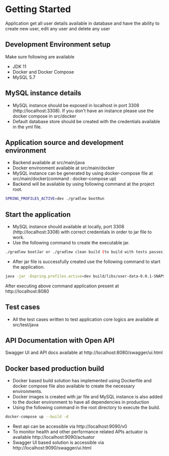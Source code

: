 # Getting Started

Application get all user details available in database and have the ability to create new user, edit any user and
delete any user

## Development Environment setup

Make sure following are available

- JDK 11
- Docker and Docker Compose
- MySQL 5.7


## MySQL instance details

- MySQL instance should be exposed in localhost in port 3308 (http://localhost:3308). If you don't have an instance please use the docker compose
  in src/docker
- Default database store should be created with the credentials available in the yml file.

## Application source and development environment

- Backend available at src/main/java
- Docker environment available at src/main/docker
- MySQL instance can be generated by using docker-compose file at src/main/docker(command : docker-compose up)
- Backend will be available by using following command at the project root.

```bash
SPRING_PROFILES_ACTIVE=dev ./gradlew bootRun
```
## Start the application

- MySQL instance should available at locally, port 3308 (http://localhost:3308) with correct credentials in order to jar file to work.
- Use the following command to create the executable jar.

```bash
./gradlew bootJar or ./gradlew clean build (to build with tests passes)
```
- After jar file is successfully created use the following command to start the application.

```bash
java -jar -Dspring.profiles.active=dev build/libs/user-data-0.0.1-SNAPSHOT.jar
```

After executing above command application present at http://localhost:8080

## Test cases

- All the test cases written to test application core logics are available at src/test/java

## API Documentation with Open API

Swagger UI and API docs available at http://localhost:8080/swagger/ui.html

## Docker based production build

- Docker based build solution has implemented using Dockerfile and docker compose file also available to create the necessary environments.
- Docker images is created with jar file and MySQL instance is also added to the docker environment to have all
  dependencies in production
- Using the following command in the root directory to execute the build.

```bash
docker-compose up --build -d
```

- Rest api can be accessible via http://localhost:9090/v0
- To monitor health and other performance related APIs actuator is available http://localhost:9090/actuator
- Swagger UI based solution is accessible via http://localhost:9090/swagger/ui.html


